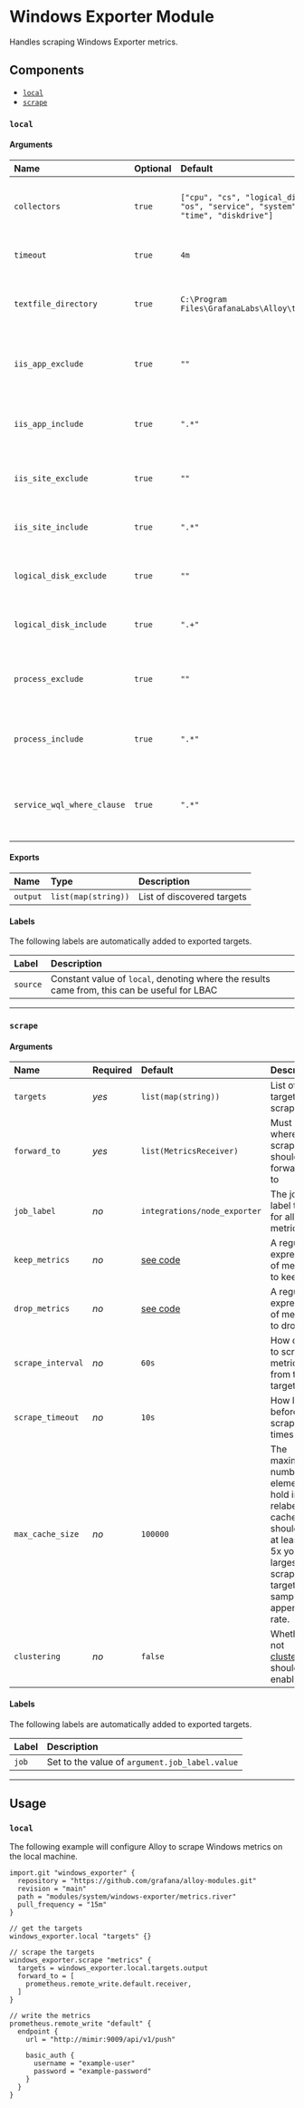 # Windows Exporter Module

Handles scraping Windows Exporter metrics.

## Components

-   [`local`](#local)
-   [`scrape`](#scrape)

### `local`

#### Arguments

| Name                       | Optional     | Default                                                                                             | Description                            |
| :-----                     | :-------     | :------                                                                                             | :------------------------------------- |
| `collectors`               | `true`       | `["cpu", "cs", "logical_disk", "net", "os", "service", "system", "textfile", "time", "diskdrive"]`  | The of the port to scrape metrics from |
| `timeout`                  | `true`       | `4m`                                                                                                | Timeout for collecting metrics         |
| `textfile_directory`       | `true`       | `C:\Program Files\GrafanaLabs\Alloy\textfile_imports`                                               | The directory containing files to be ingested |
| `iis_app_exclude`          | `true`       | `""`                                                                                                | Regular Expression of applications to ignore |
| `iis_app_include`          | `true`       | `".*"`                                                                                              | Regular Expression of applications to report on |
| `iis_site_exclude`         | `true`       | `""`                                                                                                | Regular Expression of sites to ignore |
| `iis_site_include`         | `true`       | `".*"`                                                                                              | Regular Expression of sites to report on |
| `logical_disk_exclude`     | `true`       | `""`                                                                                                | Regular Expression of volumes to exclude |
| `logical_disk_include`     | `true`       | `".+"`                                                                                              | Regular Expression of volumes to include |
| `process_exclude`          | `true`       | `""`                                                                                                | Regular Expression of processes to exclude |
| `process_include`          | `true`       | `".*"`                                                                                              | Regular Expression of processes to include |
| `service_wql_where_clause` | `true`       | `".*"`                                                                                              | WQL 'where' clause to use in WMI metrics query.|

#### Exports

| Name     | Type                | Description                |
| :------- | :------------------ | :------------------------- |
| `output` | `list(map(string))` | List of discovered targets |

#### Labels

The following labels are automatically added to exported targets.

| Label    | Description                                                                                  |
| :------- | :------------------------------------------------------------------------------------------- |
| `source` | Constant value of `local`, denoting where the results came from, this can be useful for LBAC |

---

### `scrape`

#### Arguments

| Name              | Required | Default                       | Description                                                                                                                                         |
| :---------------- | :------- | :---------------------------- | :-------------------------------------------------------------------------------------------------------------------------------------------------- |
| `targets`         | _yes_    | `list(map(string))`           | List of targets to scrape                                                                                                                           |
| `forward_to`      | _yes_    | `list(MetricsReceiver)`       | Must be a where scraped should be forwarded to                                                                                                      |
| `job_label`       | _no_     | `integrations/node_exporter`  | The job label to add for all mimir metric                                                                                                           |
| `keep_metrics`    | _no_     | [see code](metrics.alloy#L168) | A regular expression of metrics to keep                                                                                                             |
| `drop_metrics`    | _no_     | [see code](metrics.alloy#L162) | A regular expression of metrics to drop                                                                                                             |
| `scrape_interval` | _no_     | `60s`                         | How often to scrape metrics from the targets                                                                                                        |
| `scrape_timeout`  | _no_     | `10s`                         | How long before a scrape times out                                                                                                                  |
| `max_cache_size`  | _no_     | `100000`                      | The maximum number of elements to hold in the relabeling cache.  This should be at least 2x-5x your largest scrape target or samples appended rate. |
| `clustering`      | _no_     | `false`                       | Whether or not [clustering](https://node_exporter.com/docs/agent/latest/flow/concepts/clustering/) should be enabled                                |

#### Labels

The following labels are automatically added to exported targets.

| Label | Description                                    |
| :---- | :--------------------------------------------- |
| `job` | Set to the value of `argument.job_label.value` |

---

## Usage

### `local`

The following example will configure Alloy to scrape Windows metrics on the local machine.

```river
import.git "windows_exporter" {
  repository = "https://github.com/grafana/alloy-modules.git"
  revision = "main"
  path = "modules/system/windows-exporter/metrics.river"
  pull_frequency = "15m"
}

// get the targets
windows_exporter.local "targets" {}

// scrape the targets
windows_exporter.scrape "metrics" {
  targets = windows_exporter.local.targets.output
  forward_to = [
    prometheus.remote_write.default.receiver,
  ]
}

// write the metrics
prometheus.remote_write "default" {
  endpoint {
    url = "http://mimir:9009/api/v1/push"

    basic_auth {
      username = "example-user"
      password = "example-password"
    }
  }
}
```
